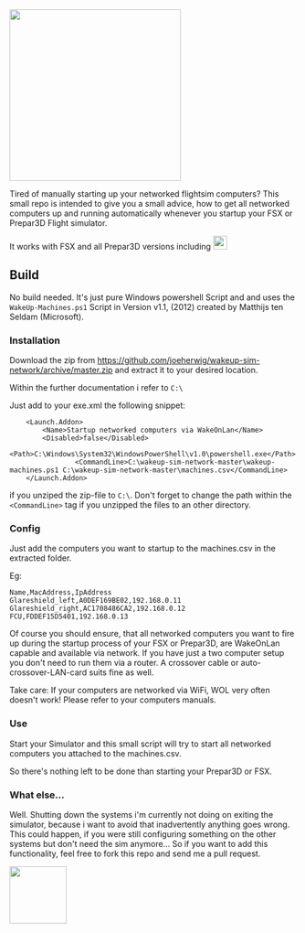 <img src="https://raw.githubusercontent.com/wiki/joeherwig/wakeup-sim-network/img/wakeup-sim-network-logo.svg?sanitize=true" height="300px"/>

Tired of manually starting up your networked flightsim computers?
This small repo is intended to give you a small advice, how to get all networked computers up and running automatically whenever you startup your FSX or Prepar3D Flight simulator.

It works with FSX and all Prepar3D versions including <img src="http://joachim.herwigs.info/img/P3Dv4-tag.png" height="24px">

## Build
No build needed. It's just pure Windows powershell Script and and uses the `WakeUp-Machines.ps1` Script in Version v1.1, (2012) created by Matthijs ten Seldam (Microsoft).

### Installation
Download the zip from https://github.com/joeherwig/wakeup-sim-network/archive/master.zip and extract it to your desired location.

Within the further documentation i refer to `C:\`

Just add to your exe.xml the following snippet:
```
	<Launch.Addon>
		<Name>Startup networked computers via WakeOnLan</Name>
		<Disabled>false</Disabled>
		<Path>C:\Windows\System32\WindowsPowerShell\v1.0\powershell.exe</Path>
                <CommandLine>C:\wakeup-sim-network-master\wakeup-machines.ps1 C:\wakeup-sim-network-master\machines.csv</CommandLine>
	</Launch.Addon>
```
if you unziped the zip-file to `C:\`. Don't forget to change the path within the `<CommandLine>` tag if you unzipped the files to an other directory.

### Config
Just add the computers you want to startup to the machines.csv in the extracted folder.

Eg:
```
Name,MacAddress,IpAddress
Glareshield_left,A0DEF169BE02,192.168.0.11
Glareshield_right,AC1708486CA2,192.168.0.12
FCU,FDDEF15D5401,192.168.0.13
```

Of course you should ensure, that all networked computers you want to fire up during the startup process of your FSX or Prepar3D, are WakeOnLan capable and available via network. If you have just a two computer setup you don't need to run them via a router. A crossover cable or auto-crossover-LAN-card suits fine as well.

Take care: If your computers are networked via WiFi, WOL very often doesn't work!
Please refer to your computers manuals.

### Use
Start your Simulator and this small script will try to start all networked computers you attached to the machines.csv.

So there's nothing left to be done than starting your Prepar3D or FSX.

### What else...
Well. Shutting down the systems i'm currently not doing on exiting the simulator, because i want to avoid that inadvertently anything goes wrong. This could happen, if you were still configuring something on the other systems but don't need the sim anymore... So if you want to add this functionality, feel free to fork this repo and send me a pull request.

<img src="https://joeherwig.github.io/EDST-Flightsim-Scenery_Hahnweide-Kirchheim-unter-Teck/images/JOE-Simtech-Logo.svg" width="100px">
